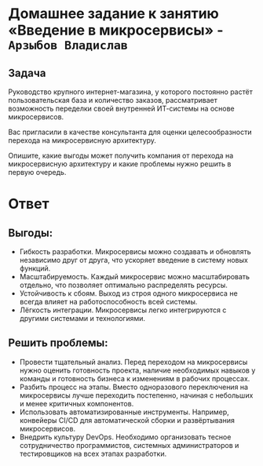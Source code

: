 # Домашнее задание к занятию «Введение в микросервисы» - `Арзыбов Владислав`

## Задача

Руководство крупного интернет-магазина, у которого постоянно растёт пользовательская база и количество заказов, рассматривает возможность переделки своей внутренней   ИТ-системы на основе микросервисов. 

Вас пригласили в качестве консультанта для оценки целесообразности перехода на микросервисную архитектуру. 

Опишите, какие выгоды может получить компания от перехода на микросервисную архитектуру и какие проблемы нужно решить в первую очередь.


# Ответ

## Выгоды:

- Гибкость разработки. Микросервисы можно создавать и обновлять независимо друг от друга, что ускоряет введение в систему новых функций.
- Масштабируемость. Каждый микросервис можно масштабировать отдельно, что позволяет оптимально распределять ресурсы.
- Устойчивость к сбоям. Выход из строя одного микросервиса не всегда влияет на работоспособность всей системы.
- Лёгкость интеграции. Микросервисы легко интегрируются с другими системами и технологиями.

## Решить проблемы:

- Провести тщательный анализ. Перед переходом на микросервисы нужно оценить готовность проекта, наличие необходимых навыков у команды и готовность бизнеса к изменениям в рабочих процессах.
- Разбить процесс на этапы. Вместо одноразового переключения на микросервисы лучше переходить постепенно, начиная с небольших и менее критичных компонентов.
- Использовать автоматизированные инструменты. Например, конвейеры CI/CD для автоматической сборки и развёртывания микросервисов.
- Внедрить культуру DevOps. Необходимо организовать тесное сотрудничество программистов, системных администраторов и тестировщиков на всех этапах разработки.
